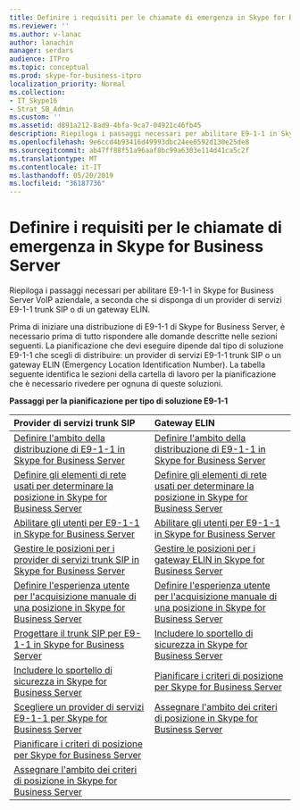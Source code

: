 ```yaml
---
title: Definire i requisiti per le chiamate di emergenza in Skype for Business Server
ms.reviewer: ''
ms.author: v-lanac
author: lanachin
manager: serdars
audience: ITPro
ms.topic: conceptual
ms.prod: skype-for-business-itpro
localization_priority: Normal
ms.collection:
- IT_Skype16
- Strat_SB_Admin
ms.custom: ''
ms.assetid: d891a212-8ad9-4bfa-9ca7-04921c46fb45
description: Riepiloga i passaggi necessari per abilitare E9-1-1 in Skype for Business Server VoIP aziendale, a seconda che si disponga di un provider di servizi E9-1-1 trunk SIP o di un gateway ELIN.
ms.openlocfilehash: 9e6ccd4b93416d49993dbc24ee0592d130e25de8
ms.sourcegitcommit: ab47ff88f51a96aaf8bc99a6303e114d41ca5c2f
ms.translationtype: MT
ms.contentlocale: it-IT
ms.lasthandoff: 05/20/2019
ms.locfileid: "36187736"
---
```

# <a name="define-your-requirements-for-emergency-calls-in-skype-for-business-server"></a>Definire i requisiti per le chiamate di emergenza in Skype for Business Server
 
Riepiloga i passaggi necessari per abilitare E9-1-1 in Skype for Business Server VoIP aziendale, a seconda che si disponga di un provider di servizi E9-1-1 trunk SIP o di un gateway ELIN.
  
Prima di iniziare una distribuzione di E9-1-1 di Skype for Business Server, è necessario prima di tutto rispondere alle domande descritte nelle sezioni seguenti. La pianificazione che devi eseguire dipende dal tipo di soluzione E9-1-1 che scegli di distribuire: un provider di servizi E9-1-1 trunk SIP o un gateway ELIN (Emergency Location Identification Number). La tabella seguente identifica le sezioni della cartella di lavoro per la pianificazione che è necessario rivedere per ognuna di queste soluzioni.
  
**Passaggi per la pianificazione per tipo di soluzione E9-1-1**

|**Provider di servizi trunk SIP**|**Gateway ELIN**|
|:-----|:-----|
|[Definire l'ambito della distribuzione di E9-1-1 in Skype for Business Server](scope.md) <br/> |[Definire l'ambito della distribuzione di E9-1-1 in Skype for Business Server](scope.md) <br/> |
|[Definire gli elementi di rete usati per determinare la posizione in Skype for Business Server](network-location.md) <br/> |[Definire gli elementi di rete usati per determinare la posizione in Skype for Business Server](network-location.md) <br/> |
|[Abilitare gli utenti per E9-1-1 in Skype for Business Server](enable-users.md) <br/> |[Abilitare gli utenti per E9-1-1 in Skype for Business Server](enable-users.md) <br/> |
|[Gestire le posizioni per i provider di servizi trunk SIP in Skype for Business Server](manage-locations.md) <br/> |[Gestire le posizioni per i gateway ELIN in Skype for Business Server](elin-gateways.md) <br/> |
|[Definire l'esperienza utente per l'acquisizione manuale di una posizione in Skype for Business Server](manually-acquiring-a-location.md) <br/> |[Definire l'esperienza utente per l'acquisizione manuale di una posizione in Skype for Business Server](manually-acquiring-a-location.md) <br/> |
|[Progettare il trunk SIP per E9-1-1 in Skype for Business Server](design-the-sip-trunk.md) <br/> |[Includere lo sportello di sicurezza in Skype for Business Server](security-desk.md) <br/> |
|[Includere lo sportello di sicurezza in Skype for Business Server](security-desk.md) <br/> |[Pianificare i criteri di posizione per Skype for Business Server](location-policies.md) <br/> |
|[Scegliere un provider di servizi E9-1-1 per Skype for Business Server](choose-a-service-provider.md) <br/> |[Assegnare l'ambito dei criteri di posizione in Skype for Business Server](location-policy-scope.md) <br/> |
|[Pianificare i criteri di posizione per Skype for Business Server](location-policies.md) <br/> ||
|[Assegnare l'ambito dei criteri di posizione in Skype for Business Server](location-policy-scope.md) <br/> ||
   

